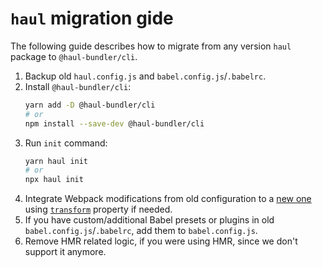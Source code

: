 # `haul` migration gide

The following guide describes how to migrate from any version `haul` package to `@haul-bundler/cli`.

1. Backup old `haul.config.js` and `babel.config.js`/`.babelrc`.
2. Install `@haul-bundler/cli`:
   ```bash
   yarn add -D @haul-bundler/cli
   # or
   npm install --save-dev @haul-bundler/cli
   ```
3. Run `init` command:
   ```bash
   yarn haul init
   # or
   npx haul init
   ```
4. Integrate Webpack modifications from old configuration to a [new one](./Configuration.md#project-configuration-reference) using [`transform`](./Configuration.md#customize-webpack-config) property if needed.
5. If you have custom/additional Babel presets or plugins in old `babel.config.js`/`.babelrc`, add them to `babel.config.js`.
6. Remove HMR related logic, if you were using HMR, since we don't support it anymore.

